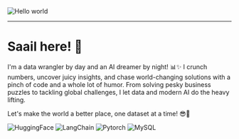 <img src="https://raw.githubusercontent.com/sagar-viradiya/sagar-viradiya/master/resources/banner.png" alt="Hello world">

---

# Saail here! 👋

I'm a data wrangler by day and an AI dreamer by night! 📊✨ I crunch numbers, uncover juicy insights, and chase world-changing solutions with a pinch of code and a whole lot of humor. From solving pesky business puzzles to tackling global challenges, I let data and modern AI do the heavy lifting.

Let's make the world a better place, one dataset at a time! 😎🚀

![HuggingFace](https://img.shields.io/badge/-HuggingFace-FDEE21?style=for-the-badge&logo=HuggingFace&logoColor=black) ![LangChain](https://img.shields.io/badge/langchain-1C3C3C?style=for-the-badge&logo=langchain&logoColor=white) ![Pytorch](https://img.shields.io/badge/PyTorch-EE4C2C?style=for-the-badge&logo=pytorch&logoColor=white) ![MySQL]([https://img.shields.io/badge/Medium-12100E?style=for-the-badge&logo=medium&logoColor=white](https://img.shields.io/badge/MySQL-005C84?style=for-the-badge&logo=mysql&logoColor=white)) 

